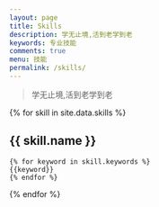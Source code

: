 ```yaml
---
layout: page
title: Skills
description: 学无止境,活到老学到老
keywords: 专业技能
comments: true
menu: 技能
permalink: /skills/
---
```


> 学无止境,活到老学到老

{% for skill in site.data.skills %}
## {{ skill.name }}
    {% for keyword in skill.keywords %}
    {{keyword}}
    {% endfor %}
{% endfor %}
